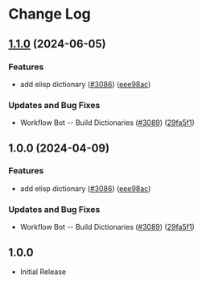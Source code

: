 # Change Log

## [1.1.0](https://github.com/kevintraver/cspell-dicts/compare/@cspell/dict-elisp-v1.0.0...@cspell/dict-elisp@1.1.0) (2024-06-05)


### Features

* add elisp dictionary ([#3086](https://github.com/kevintraver/cspell-dicts/issues/3086)) ([eee98ac](https://github.com/kevintraver/cspell-dicts/commit/eee98acdfa9cc4bd1d3dccee9b066d681918d5e1))


### Updates and Bug Fixes

* Workflow Bot -- Build Dictionaries ([#3089](https://github.com/kevintraver/cspell-dicts/issues/3089)) ([29fa5f1](https://github.com/kevintraver/cspell-dicts/commit/29fa5f1055e50e75911e5915ad188db1aca28559))

## 1.0.0 (2024-04-09)


### Features

* add elisp dictionary ([#3086](https://github.com/streetsidesoftware/cspell-dicts/issues/3086)) ([eee98ac](https://github.com/streetsidesoftware/cspell-dicts/commit/eee98acdfa9cc4bd1d3dccee9b066d681918d5e1))


### Updates and Bug Fixes

* Workflow Bot -- Build Dictionaries ([#3089](https://github.com/streetsidesoftware/cspell-dicts/issues/3089)) ([29fa5f1](https://github.com/streetsidesoftware/cspell-dicts/commit/29fa5f1055e50e75911e5915ad188db1aca28559))

## 1.0.0

- Initial Release
